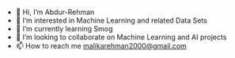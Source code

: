 - 👋 Hi, I’m Abdur-Rehman
- 👀 I’m interested in Machine Learning and related Data Sets
- 🌱 I’m currently learning Smog
- 💞️ I’m looking to collaborate on Machine Learning and AI projects
- 📫 How to reach me malikarehman2000@gmail.com

<!---
mrabdurrehman/mrabdurrehman is a ✨ special ✨ repository because its `README.md` (this file) appears on your GitHub profile.
You can click the Preview link to take a look at your changes.
--->
